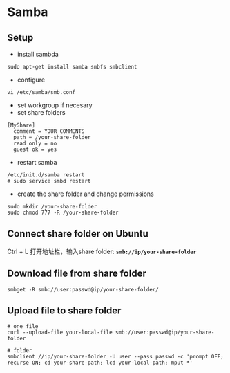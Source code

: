 # Samba

## Setup

* install sambda

```text
sudo apt-get install samba smbfs smbclient
```

* configure

```text
vi /etc/samba/smb.conf
```

* set workgroup if necesary
* set share folders

```text
[MyShare]
  comment = YOUR COMMENTS
  path = /your-share-folder
  read only = no
  guest ok = yes
```

* restart samba

```text
/etc/init.d/samba restart
# sudo service smbd restart
```

* create the share folder and change permissions

```text
sudo mkdir /your-share-folder
sudo chmod 777 -R /your-share-folder
```

## Connect share folder on Ubuntu

Ctrl + L 打开地址栏，输入share folder: **`smb://ip/your-share-folder`**

## Download file from share folder

```text
smbget -R smb://user:passwd@ip/your-share-folder/
```

## Upload file to share folder

```text
# one file
curl --upload-file your-local-file smb://user:passwd@ip/your-share-folder

# folder
smbclient //ip/your-share-folder -U user --pass passwd -c 'prompt OFF; recurse ON; cd your-share-path; lcd your-local-path; mput *'
```

## 

